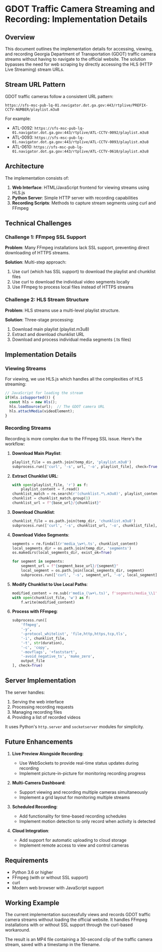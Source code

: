 # GDOT Traffic Camera Streaming and Recording: Implementation Details

## Overview

This document outlines the implementation details for accessing, viewing, and recording Georgia Department of Transportation (GDOT) traffic camera streams without having to navigate to the official website. The solution bypasses the need for web scraping by directly accessing the HLS (HTTP Live Streaming) stream URLs.

## Stream URL Pattern

GDOT traffic cameras follow a consistent URL pattern:

```
https://sfs-msc-pub-lq-01.navigator.dot.ga.gov:443/rtplive/PREFIX-CCTV-NUMBER/playlist.m3u8
```

For example:
- ATL-0092: `https://sfs-msc-pub-lq-01.navigator.dot.ga.gov:443/rtplive/ATL-CCTV-0092/playlist.m3u8`
- ATL-0093: `https://sfs-msc-pub-lq-01.navigator.dot.ga.gov:443/rtplive/ATL-CCTV-0093/playlist.m3u8`
- ATL-0610: `https://sfs-msc-pub-lq-01.navigator.dot.ga.gov:443/rtplive/ATL-CCTV-0610/playlist.m3u8`

## Architecture

The implementation consists of:

1. **Web Interface**: HTML/JavaScript frontend for viewing streams using HLS.js
2. **Python Server**: Simple HTTP server with recording capabilities
3. **Recording Scripts**: Methods to capture stream segments using curl and FFmpeg

## Technical Challenges

### Challenge 1: FFmpeg SSL Support

**Problem**: Many FFmpeg installations lack SSL support, preventing direct downloading of HTTPS streams.

**Solution**: Multi-step approach:
1. Use curl (which has SSL support) to download the playlist and chunklist files
2. Use curl to download the individual video segments locally
3. Use FFmpeg to process local files instead of HTTPS streams

### Challenge 2: HLS Stream Structure

**Problem**: HLS streams use a multi-level playlist structure.

**Solution**: Three-stage processing:
1. Download main playlist (playlist.m3u8)
2. Extract and download chunklist URL
3. Download and process individual media segments (.ts files)

## Implementation Details

### Viewing Streams

For viewing, we use HLS.js which handles all the complexities of HLS streaming:

```javascript
// JavaScript for loading the stream
if(Hls.isSupported()) {
  const hls = new Hls();
  hls.loadSource(url);  // The GDOT camera URL
  hls.attachMedia(videoElement);
}
```

### Recording Streams

Recording is more complex due to the FFmpeg SSL issue. Here's the workflow:

1. **Download Main Playlist**:
   ```python
   playlist_file = os.path.join(temp_dir, 'playlist.m3u8')
   subprocess.run(['curl', '-s', url, '-o', playlist_file], check=True)
   ```

2. **Extract Chunklist URL**:
   ```python
   with open(playlist_file, 'r') as f:
       playlist_content = f.read()
   chunklist_match = re.search(r'(chunklist.*\.m3u8)', playlist_content)
   chunklist = chunklist_match.group(1)
   chunklist_url = f"{base_url}/{chunklist}"
   ```

3. **Download Chunklist**:
   ```python
   chunklist_file = os.path.join(temp_dir, 'chunklist.m3u8')
   subprocess.run(['curl', '-s', chunklist_url, '-o', chunklist_file], check=True)
   ```

4. **Download Video Segments**:
   ```python
   segments = re.findall(r'media_\w+\.ts', chunklist_content)
   local_segments_dir = os.path.join(temp_dir, 'segments')
   os.makedirs(local_segments_dir, exist_ok=True)
   
   for segment in segments:
       segment_url = f"{segment_base_url}/{segment}"
       local_segment = os.path.join(local_segments_dir, segment)
       subprocess.run(['curl', '-s', segment_url, '-o', local_segment], check=True)
   ```

5. **Modify Chunklist to Use Local Paths**:
   ```python
   modified_content = re.sub(r'media_(\w+\.ts)', f'segments/media_\\1', chunklist_content)
   with open(chunklist_file, 'w') as f:
       f.write(modified_content)
   ```

6. **Process with FFmpeg**:
   ```python
   subprocess.run([
       'ffmpeg',
       '-y',
       '-protocol_whitelist', 'file,http,https,tcp,tls',
       '-i', chunklist_file,
       '-t', str(duration),
       '-c', 'copy',
       '-movflags', '+faststart',
       '-avoid_negative_ts', 'make_zero',
       output_file
   ], check=True)
   ```

## Server Implementation

The server handles:
1. Serving the web interface
2. Processing recording requests
3. Managing recording files
4. Providing a list of recorded videos

It uses Python's `http.server` and `socketserver` modules for simplicity.

## Future Enhancements

1. **Live Preview Alongside Recording**: 
   - Use WebSockets to provide real-time status updates during recording
   - Implement picture-in-picture for monitoring recording progress

2. **Multi-Camera Dashboard**:
   - Support viewing and recording multiple cameras simultaneously
   - Implement a grid layout for monitoring multiple streams

3. **Scheduled Recording**:
   - Add functionality for time-based recording schedules
   - Implement motion detection to only record when activity is detected

4. **Cloud Integration**:
   - Add support for automatic uploading to cloud storage
   - Implement remote access to view and control cameras

## Requirements

- Python 3.6 or higher
- FFmpeg (with or without SSL support)
- curl
- Modern web browser with JavaScript support

## Working Example

The current implementation successfully views and records GDOT traffic camera streams without loading the official website. It handles FFmpeg installations with or without SSL support through the curl-based workaround.

The result is an MP4 file containing a 30-second clip of the traffic camera stream, saved with a timestamp in the filename.